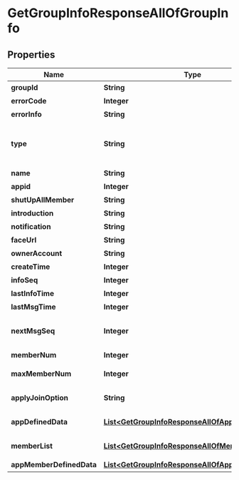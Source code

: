 

# GetGroupInfoResponseAllOfGroupInfo


## Properties

| Name | Type | Description | Notes |
|------------ | ------------- | ------------- | -------------|
|**groupId** | **String** | 群组的唯一标识 只读。群组 ID，App 内保证唯一，其格式前缀为 @TGS#。另外，App 亦可自定义群组 ID |  [optional] |
|**errorCode** | **Integer** | 针对该群组的返回结果 |  [optional] |
|**errorInfo** | **String** | 针对该群组的返回结果 |  [optional] |
|**type** | **String** | 群组类型 只读。默认支持以下群组类型：好友工作群（Work）、陌生人社交群（Public）、临时会议群（Meeting）、直播群（AVChatRoom）、社群（Community），详情请参阅 群组类型介绍（https://cloud.tencent.com/document/product/269/1502#GroupType） 旧版本 SDK 中还包含 Private、ChatRoom 以及 BChatRoom 类型，不建议使用 |  [optional] |
|**name** | **String** | 群组名称 可读可写。最长30字节，不可调整 |  [optional] |
|**appid** | **Integer** | 即时通信应用的 SDKAppID |  [optional] |
|**shutUpAllMember** | **String** | 群全员禁言状态 |  [optional] |
|**introduction** | **String** | 群组简介，可读可写。最长240字节，不可调整 |  [optional] |
|**notification** | **String** | 群组公告，可读可写。最长300字节，不可调整 |  [optional] |
|**faceUrl** | **String** | 群组头像 URL，可读可写。最长100字节，不可调整 |  [optional] |
|**ownerAccount** | **String** | 群主 ID 只读 |  [optional] |
|**createTime** | **Integer** | 群组的创建时间 只读 |  [optional] |
|**infoSeq** | **Integer** | 群资料的每次变都会增加该值 只读 |  [optional] |
|**lastInfoTime** | **Integer** | 群组最后一次信息变更时间 只读 |  [optional] |
|**lastMsgTime** | **Integer** | 群组内最后发消息的时间 只读 |  [optional] |
|**nextMsgSeq** | **Integer** | 群内下一条消息的 Seq 只读  群组内每一条消息都有一条唯一的消息 Seq，且该 Seq 是按照发消息顺序而连续的。从1开始，群内每增加一条消息，NextMsgSeq 就会增加1（默认情况下系统消息比如进退群等通知也属于消息，会导致 NextMsgSeq 加1） |  [optional] |
|**memberNum** | **Integer** | 当前成员数量 只读 |  [optional] |
|**maxMemberNum** | **Integer** | 最大成员数量 缺省时的默认值：付费套餐包上限，例如体验版是20，如果升级套餐包，需按照修改群基础资料修改这个字段到对应数值 |  [optional] |
|**applyJoinOption** | **String** | 申请加群选项 申请加群选项包括如下几种：DisableApply 表示禁止任何人申请加入 NeedPermission 表示需要群主或管理员审批 FreeAccess 表示允许无需审批自由加入群组 |  [optional] |
|**appDefinedData** | [**List&lt;GetGroupInfoResponseAllOfAppDefinedData&gt;**](GetGroupInfoResponseAllOfAppDefinedData.md) | 默认情况是没有的。开通群组维度的自定义字段详情请参见 自定义字段（https://cloud.tencent.com/document/product/269/1502#.E8.87.AA.E5.AE.9A.E4.B9.89.E5.AD.97.E6.AE.B5） |  [optional] |
|**memberList** | [**List&lt;GetGroupInfoResponseAllOfMemberList&gt;**](GetGroupInfoResponseAllOfMemberList.md) | 获取到的群成员列表，其中包含了全部或者指定的群成员信息，成员信息字段详情请参阅 群成员资料（https://cloud.tencent.com/document/product/269/1502#SelfInfoFilter） |  [optional] |
|**appMemberDefinedData** | [**List&lt;GetGroupInfoResponseAllOfAppDefinedData&gt;**](GetGroupInfoResponseAllOfAppDefinedData.md) | 返回的群成员自定义字段信息 |  [optional] |



